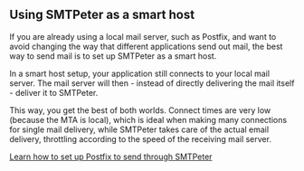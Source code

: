 ## Using SMTPeter as a smart host

If you are already using a local mail server, such as Postfix, 
and want to avoid changing the way that different applications 
send out mail, the best way to send mail is to set up SMTPeter
as a smart host. 

In a smart host setup, your application still connects to
your local mail server. The mail server will then - instead of
directly delivering the mail itself - deliver it to
SMTPeter.

This way, you get the best of both worlds. Connect times
are very low (because the MTA is local), which is
ideal when making many connections for single mail delivery,
while SMTPeter takes care of the actual email delivery,
throttling according to the speed of the receiving mail
server.

[Learn how to set up Postfix to send through SMTPeter](copernica-docs:SMTPeter/api-documentation/smtpeter-postfix "Sending through SMTPeter with Postfix")
